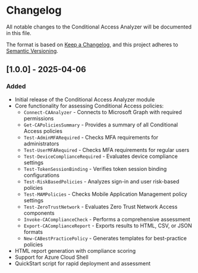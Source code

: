 # Changelog

All notable changes to the Conditional Access Analyzer will be documented in this file.

The format is based on [Keep a Changelog](https://keepachangelog.com/en/1.0.0/),
and this project adheres to [Semantic Versioning](https://semver.org/spec/v2.0.0.html).

## [1.0.0] - 2025-04-06

### Added

- Initial release of the Conditional Access Analyzer module
- Core functionality for assessing Conditional Access policies:
  - `Connect-CAAnalyzer` - Connects to Microsoft Graph with required permissions
  - `Get-CAPoliciesSummary` - Provides a summary of all Conditional Access policies
  - `Test-AdminMFARequired` - Checks MFA requirements for administrators
  - `Test-UserMFARequired` - Checks MFA requirements for regular users
  - `Test-DeviceComplianceRequired` - Evaluates device compliance settings
  - `Test-TokenSessionBinding` - Verifies token session binding configurations
  - `Test-RiskBasedPolicies` - Analyzes sign-in and user risk-based policies
  - `Test-MAMPolicies` - Checks Mobile Application Management policy settings
  - `Test-ZeroTrustNetwork` - Evaluates Zero Trust Network Access components
  - `Invoke-CAComplianceCheck` - Performs a comprehensive assessment
  - `Export-CAComplianceReport` - Exports results to HTML, CSV, or JSON formats
  - `New-CABestPracticePolicy` - Generates templates for best-practice policies
- HTML report generation with compliance scoring
- Support for Azure Cloud Shell
- QuickStart script for rapid deployment and assessment
